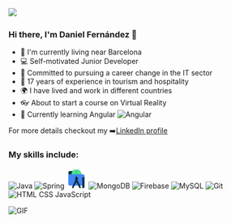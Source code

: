 ![](https://github.com/dfzfz7/dfzfz7/blob/main/DoSomethingGreat.jpg)


### Hi there, I'm Daniel Fernández 👋  

- 🏡 I'm currently living near Barcelona
- 💻 Self-motivated Junior Developer
- 🎯 Committed to pursuing a career change in the IT sector 
- 💼 17 years of experience in tourism and hospitality
- 🌍 I have lived and work in different countries
- 👓 About to start a course on Virtual Reality 
- 🌱 Currently learning Angular <img title="Angular" alt="Angular" src="https://github.com/dfzfz7/dfzfz7/blob/main/assets/angular.png" width="25" height="25" />

For more details checkout my ➡️[LinkedIn profile](https://www.linkedin.com/in/fernandezdaniel85/) 


### My skills include:

<p>
  <img title="Java" alt="Java" src="https://github.com/dfzfz7/dfzfz7/blob/main/assets/java.png" width="40" height="40" />
  <img title="Spring" alt="Spring" src="https://github.com/dfzfz7/dfzfz7/blob/main/assets/spring.png" width="40" height="40" />
  <img title="Android Studio" alt="Android Studio" src="https://github.com/dfzfz7/dfzfz7/blob/main/assets/android_studio.png" width="40" height="40" />
  <img title="MongoDB" alt="MongoDB" src="https://github.com/dfzfz7/dfzfz7/blob/main/assets/mongodb.png" width="40" height="40" />
  <img title="Firebase" alt="Firebase" src="https://github.com/dfzfz7/dfzfz7/blob/main/assets/firebase.png" width="40" height="40" />
  <img title="MySQL" alt="MySQL" src="https://github.com/dfzfz7/dfzfz7/blob/main/assets/mysql.png" width="40" height="40" />
  <img title="Git" alt="Git" src="https://github.com/dfzfz7/dfzfz7/blob/main/assets/git.png" width="40" height="40" />
  <img title="HTML CSS JavaScript" alt="HTML CSS JavaScript" src="https://github.com/dfzfz7/dfzfz7/blob/main/assets/html+css+js.png" width="80" height="40" />
</p>

<img align="center" alt="GIF" src="https://media.giphy.com/media/3ohhwBQ85EVPTLy42Q/giphy.gif" width="300" height="320" />
